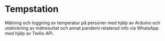 # Tempstation

Mätning och loggning av temperatur på personer med hjälp av Arduino och utskickning av mätresultat och annat pandemi relaterad info via WhatsApp med hjälp av Twilio API.
